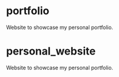 # portfolio
Website to showcase my personal portfolio.
# personal_website
Website to showcase my personal portfolio.
